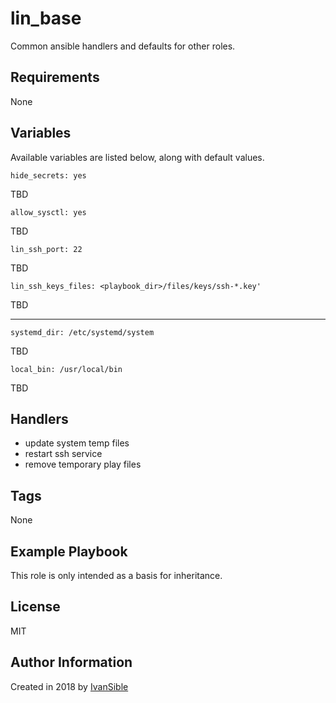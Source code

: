 # lin_base

Common ansible handlers and defaults for other roles.


## Requirements

None


## Variables

Available variables are listed below, along with default values.


    hide_secrets: yes
TBD

    allow_sysctl: yes
TBD

    lin_ssh_port: 22
TBD

    lin_ssh_keys_files: <playbook_dir>/files/keys/ssh-*.key'
TBD

---

    systemd_dir: /etc/systemd/system
TBD

    local_bin: /usr/local/bin
TBD


## Handlers

- update system temp files
- restart ssh service
- remove temporary play files


## Tags

None


## Example Playbook

This role is only intended as a basis for inheritance.


## License

MIT


## Author Information

Created in 2018 by [IvanSible](https://github.com/ivansible)
